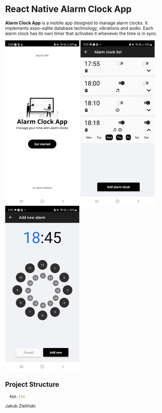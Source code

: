 # React Native Alarm Clock App

**Alarm Clock App** is a mobile app designed to manage alarm clocks. It implements expo-sqlite database technology, vibrations and audio.
Each alarm clock has its own timer that activates it whenever the time is in sync. 

<div>
<img align=top src="https://raw.githubusercontent.com/jzielinski47/react-native-alarm-clock-app/master/assets/screenshots/Screenshot_20221220-175014.jpg" width="240">
<img align=top src="https://raw.githubusercontent.com/jzielinski47/react-native-alarm-clock-app/master/assets/screenshots/Screenshot_20221220-175301.jpg" width="240">
<img align=top src="https://raw.githubusercontent.com/jzielinski47/react-native-alarm-clock-app/master/assets/screenshots/Screenshot_20221220-175323.jpg" width="240">
</div>

## Project Structure

```jsx
  App.jsx
```

Jakub Zieliński

